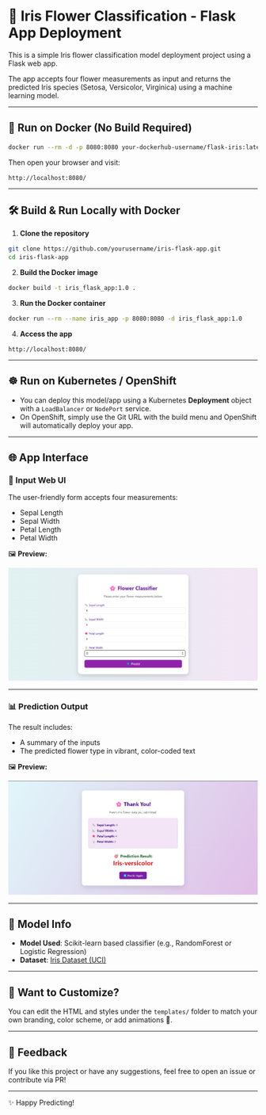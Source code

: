 
# 🌸 Iris Flower Classification - Flask App Deployment

This is a simple Iris flower classification model deployment project using a Flask web app.

The app accepts four flower measurements as input and returns the predicted Iris species (Setosa, Versicolor, Virginica) using a machine learning model.

---

## 🚀 Run on Docker (No Build Required)

```bash
docker run --rm -d -p 8080:8080 your-dockerhub-username/flask-iris:latest
```

Then open your browser and visit:

```
http://localhost:8080/
```

---

## 🛠️ Build & Run Locally with Docker

1. **Clone the repository**

```bash
git clone https://github.com/yourusername/iris-flask-app.git
cd iris-flask-app
```

2. **Build the Docker image**

```bash
docker build -t iris_flask_app:1.0 .
```

3. **Run the Docker container**

```bash
docker run --rm --name iris_app -p 8080:8080 -d iris_flask_app:1.0
```

4. **Access the app**

```
http://localhost:8080/
```

---

## ☸️ Run on Kubernetes / OpenShift

- You can deploy this model/app using a Kubernetes **Deployment** object with a `LoadBalancer` or `NodePort` service.
- On OpenShift, simply use the Git URL with the build menu and OpenShift will automatically deploy your app.

---

## 🌐 App Interface

### 🔡 Input Web UI

The user-friendly form accepts four measurements:

- Sepal Length  
- Sepal Width  
- Petal Length  
- Petal Width  

🖼️ **Preview:**

![Input Form](images/input_form.png "Input web UI")

---

### 📊 Prediction Output

The result includes:

- A summary of the inputs
- The predicted flower type in vibrant, color-coded text

🖼️ **Preview:**

![Prediction Result](images/prediction_result.png "Prediction output")

---

## 🤖 Model Info

- **Model Used**: Scikit-learn based classifier (e.g., RandomForest or Logistic Regression)
- **Dataset**: [Iris Dataset (UCI)](https://archive.ics.uci.edu/ml/datasets/iris)

---

## 🧠 Want to Customize?

You can edit the HTML and styles under the `templates/` folder to match your own branding, color scheme, or add animations 🌈.

---

## 💬 Feedback

If you like this project or have any suggestions, feel free to open an issue or contribute via PR!

---

✨ Happy Predicting!
